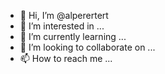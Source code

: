- 👋 Hi, I’m @alperertert
- 👀 I’m interested in ...
- 🌱 I’m currently learning ...
- 💞️ I’m looking to collaborate on ...
- 📫 How to reach me ...

<!---
alperertert/alperertert is a ✨ special ✨ repository because its `README.md` (this file) appears on your GitHub profile.
You can click the Preview link to take a look at your changes.
--->
